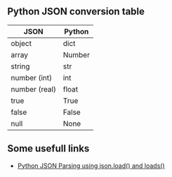 ## Python JSON conversion table

| JSON 	        | Python| 
|---------------|--------|
| object       	| dict   |
| array 	    | Number | 
| string 	    | str 	 | 
| number (int) 	| int 	 | 
| number (real) | float  | 
| true 	        | True 	 | 
| false 	    | False  | 
| null 	        | None 	 | 



## Some usefull links
 * [Python JSON Parsing using json.load() and loads()](https://pynative.com/python-json-load-and-loads-to-parse-json/)
